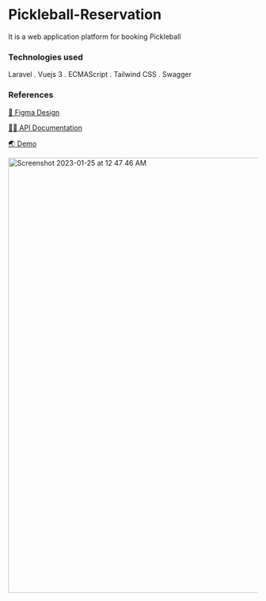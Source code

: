 # Pickleball-Reservation
It is a web application platform for booking Pickleball

### Technologies used

Laravel . Vuejs 3 . ECMAScript . Tailwind CSS . Swagger

### References

[🎨 Figma Design](https://www.figma.com/file/6Fxzo2aFE7AOHCfGdEbp47/Pickleball?node-id=0%3A1&t=NLE8Tc3t2bPOGdgN-1)

[👨‍💻 API Documentation](http://78.47.218.221:8089/api/documentation)

[🌏 Demo ](http://78.47.218.221:8090/)



<img width="878" alt="Screenshot 2023-01-25 at 12 47 46 AM" src="https://user-images.githubusercontent.com/8159415/214428416-7b104c6b-85ef-4f4e-83ab-6678b3952100.png">
